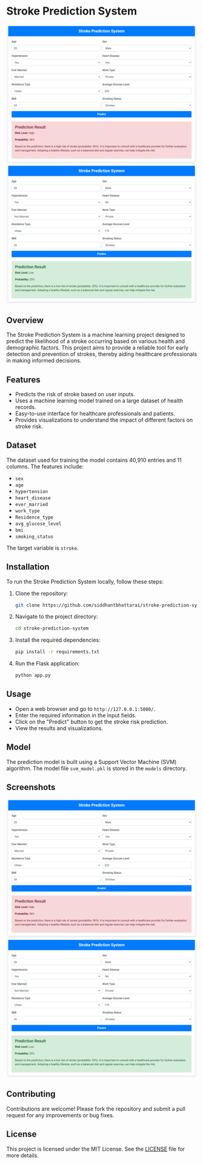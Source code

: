# Stroke Prediction System

![Screenshot 1](test-cases/Screenshot%20from%202024-07-29%2016-37-11.png)
![Screenshot 2](test-cases/Screenshot%20from%202024-07-29%2016-38-00.png)

## Overview
The Stroke Prediction System is a machine learning project designed to predict the likelihood of a stroke occurring based on various health and demographic factors. This project aims to provide a reliable tool for early detection and prevention of strokes, thereby aiding healthcare professionals in making informed decisions.

## Features
- Predicts the risk of stroke based on user inputs.
- Uses a machine learning model trained on a large dataset of health records.
- Easy-to-use interface for healthcare professionals and patients.
- Provides visualizations to understand the impact of different factors on stroke risk.

## Dataset
The dataset used for training the model contains 40,910 entries and 11 columns. The features include:
- `sex`
- `age`
- `hypertension`
- `heart_disease`
- `ever_married`
- `work_type`
- `Residence_type`
- `avg_glucose_level`
- `bmi`
- `smoking_status`

The target variable is `stroke`.

## Installation
To run the Stroke Prediction System locally, follow these steps:

1. Clone the repository:
    ```bash
    git clone https://github.com/siddhantbhattarai/stroke-prediction-system.git
    ```
2. Navigate to the project directory:
    ```bash
    cd stroke-prediction-system
    ```
3. Install the required dependencies:
    ```bash
    pip install -r requirements.txt
    ```
4. Run the Flask application:
    ```bash
    python app.py
    ```

## Usage
- Open a web browser and go to `http://127.0.0.1:5000/`.
- Enter the required information in the input fields.
- Click on the "Predict" button to get the stroke risk prediction.
- View the results and visualizations.

## Model
The prediction model is built using a Support Vector Machine (SVM) algorithm. The model file `svm_model.pkl` is stored in the `models` directory.

## Screenshots
![Screenshot 1](test-cases/Screenshot%20from%202024-07-29%2016-37-11.png)
![Screenshot 2](test-cases/Screenshot%20from%202024-07-29%2016-38-00.png)

## Contributing
Contributions are welcome! Please fork the repository and submit a pull request for any improvements or bug fixes.

## License
This project is licensed under the MIT License. See the [LICENSE](LICENSE) file for more details.

